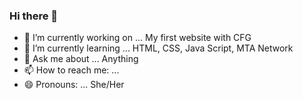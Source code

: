 ### Hi there 👋

- 🔭 I’m currently working on ... My first website with CFG
- 🌱 I’m currently learning ... HTML, CSS, Java Script, MTA Network
- 💬 Ask me about ... Anything
- 📫 How to reach me: ...
- 😄 Pronouns: ... She/Her
<!--
**SarinaJJE/SarinaJJE** is a ✨ _special_ ✨ repository because its `README.md` (this file) appears on your GitHub profile.

Here are some ideas to get you started:

- 🔭 I’m currently working on ... My first website with CFG
- 🌱 I’m currently learning ... HTML, CSS, Java Script, MTA Network
- 👯 I’m looking to collaborate on ...
- 🤔 I’m looking for help with ...
- 💬 Ask me about ... Anything
- 📫 How to reach me: ...
- 😄 Pronouns: ... She/Her
- ⚡ Fun fact: ...
-->
